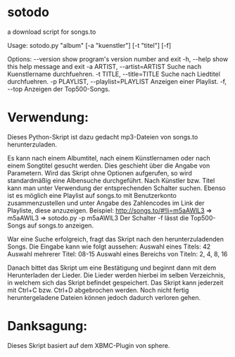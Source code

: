 sotodo
======

a download script for songs.to


Usage: sotodo.py "album" [-a "kuenstler"] [-t "titel"] [-f]

Options:
  --version             show program's version number and exit
  -h, --help            show this help message and exit
  -a ARTIST, --artist=ARTIST
                        Suche nach Kuenstlername durchfuehren.
  -t TITLE, --title=TITLE
                        Suche nach Liedtitel durchfuehren.
  -p PLAYLIST, --playlist=PLAYLIST
                        Anzeigen einer Playlist.
  -f, --top             Anzeigen der Top500-Songs.

Verwendung:
======

Dieses Python-Skript ist dazu gedacht mp3-Dateien von songs.to herunterzuladen.

Es kann nach einem Albumtitel, nach einem Künstlernamen oder nach einem Songtitel gesucht werden. Dies geschieht über die Angabe von Parametern. Wird das Skript ohne Optionen aufgerufen, so wird standardmäßig eine Albensuche durchgeführt. Nach Künstler bzw. Titel kann man unter Verwendung der entsprechenden Schalter suchen.
Ebenso ist es möglich eine Playlist auf songs.to mit Benutzerkonto zusammenzustellen und unter Angabe des Zahlencodes im Link der Playliste, diese anzuzeigen. Beispiel: http://songs.to/#!li=m5aAWlL3 => m5aAWlL3 => sotodo.py -p m5aAWlL3
Der Schalter -f lässt die Top500-Songs auf songs.to anzeigen.

War eine Suche erfolgreich, fragt das Skript nach den herunterzuladenden Songs. Die Eingabe kann wie folgt aussehen:
Auswahl eines Titels: 42
Auswahl mehrerer Titel: 08-15
Auswahl eines Bereichs von Titeln: 2, 4, 8, 16

Danach bittet das Skript um eine Bestätigung und beginnt dann mit dem Herunterladen der Lieder. Die Lieder werden hierbei im selben Verzeichnis, in welchem sich das Skript befindet gespeichert.
Das Skript kann jederzeit mit Ctrl+C bzw. Ctrl+D abgebrochen werden. Noch nicht fertig heruntergeladene Dateien können jedoch dadurch verloren gehen.


Danksagung:
======
Dieses Skript basiert auf dem XBMC-Plugin von sphere.
